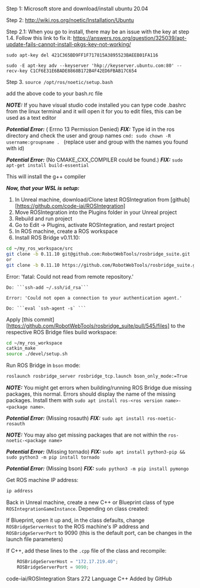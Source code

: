 Step 1: Microsoft store and download/install ubuntu 20.04

Step 2: http://wiki.ros.org/noetic/Installation/Ubuntu

Step 2.1: When you go to install, there may be an issue with the key at step 1.4. Follow this link to fix it:
https://answers.ros.org/question/325039/apt-update-fails-cannot-install-pkgs-key-not-working/

```sudo apt-key del 421C365BD9FF1F717815A3895523BAEEB01FA116```

```sudo -E apt-key adv --keyserver 'hkp://keyserver.ubuntu.com:80' --recv-key C1CF6E31E6BADE8868B172B4F42ED6FBAB17C654 ```

Step 3.
```source /opt/ros/noetic/setup.bash```

add the above code to your bash.rc file

***NOTE:*** If you have visual studio code installed you can type code .bashrc from the linux terminal and it will open it for you to edit files, this can be used as a text editor 

***Potential Error:*** ( Errno 13 Permission Denied) ***FIX:*** Type id in the ros directory and check the user and group names
```cmd: sudo chown -R username:groupname . ``` (replace user and group with the names you found with id)

***Potential Error:*** (No CMAKE_CXX_COMPILER could be found.) ***FIX:*** ```sudo apt-get install build-essential```

This will install the g++ compiler

***Now, that your WSL is setup:***

1. In Unreal machine, download/Clone latest ROSIntegration from [github][https://github.com/code-iai/ROSIntegration]
2. Move ROSIntegration into the Plugins folder in your Unreal project
3. Rebuild and run project
4. Go to Edit -> Plugins, activate ROSIntegration, and restart project
5. In ROS machine, create a ROS workspace
6. Install ROS Bridge v0.11.10:
```bash
cd ~/my_ros_workspace/src
git clone -b 0.11.10 git@github.com:RobotWebTools/rosbridge_suite.git
or
git clone -b 0.11.10 https://github.com/RobotWebTools/rosbridge_suite.git
```
Error: 'fatal: Could not read from remote repository.'

    Do: ```ssh-add ~/.ssh/id_rsa```
    
    Error: 'Could not open a connection to your authentication agent.'
    
    Do: ```eval `ssh-agent -s` ```

Apply [this commit][https://github.com/RobotWebTools/rosbridge_suite/pull/545/files] to the respective ROS Bridge files
build workspace:
```bash
cd ~/my_ros_workspace
catkin_make
source ./devel/setup.sh
```
Run ROS Bridge in `bson` mode:
```bash
roslaunch rosbridge_server rosbridge_tcp.launch bson_only_mode:=True
```
***NOTE:*** You might get errors when building/running ROS Bridge due missing packages, this normal. Errors should display the name of the missing packages. Install them with `sudo apt install ros-<ros version name>-<package name>`.

***Potential Error:*** (Missing rosauth) ***FIX:*** ``` sudo apt install ros-noetic-rosauth  ```

***NOTE:*** You may also get missing packages that are not within the ```ros-noetic-<package name> ```

***Potential Error:*** (Missing tornado) ***FIX:*** ``` sudo apt install python3-pip && sudo python3 -m pip install tornado ```

***Potential Error:*** (Missing bson) ***FIX:*** ``` sudo python3 -m pip install pymongo ```

Get ROS machine IP address:
```bash
ip address
```
Back in Unreal machine, create a new C++ or Blueprint class of type `ROSIntegrationGameInstance`.
Depending on class created:

If Blueprint, open it up and, in the class defaults, change `ROSBridgeServerHost` to the ROS machine's IP address and `ROSBridgeServerPort` to 9090 (this is the default port, can be changes in the launch file parameters)

If C++, add these lines to the `.cpp` file of the class and recompile:
```cpp
	ROSBridgeServerHost = "172.17.219.40";
    ROSBridgeServerPort = 9090;
```
code-iai/ROSIntegration
Stars
272
Language
C++
Added by GitHub
